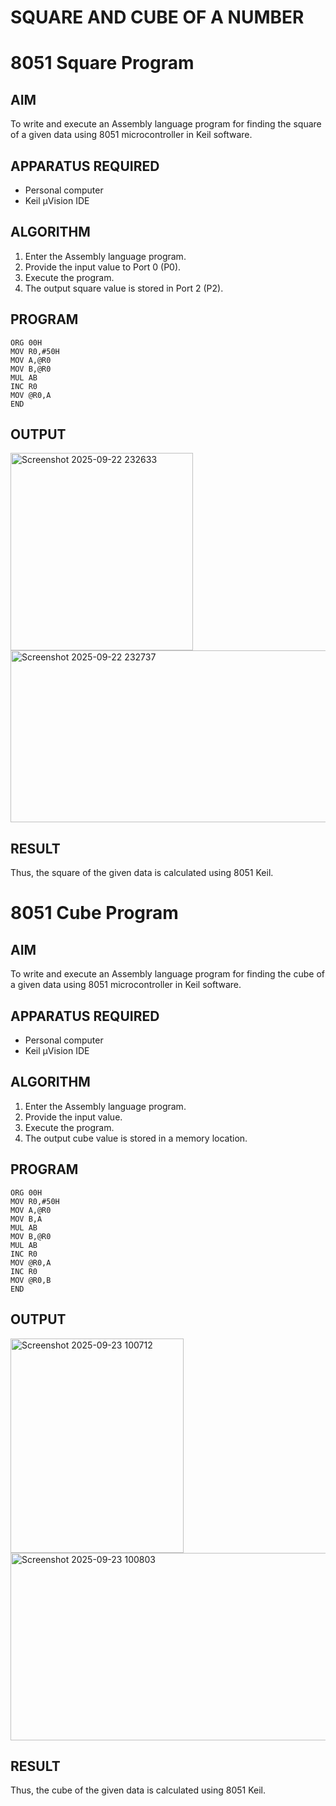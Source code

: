 # SQUARE AND CUBE OF A NUMBER
# 8051 Square  Program

## AIM
To write and execute an Assembly language program for finding the square of a given data using 8051 microcontroller in Keil software.

## APPARATUS REQUIRED
- Personal computer
- Keil μVision IDE

## ALGORITHM
1. Enter the Assembly language program.
2. Provide the input value to Port 0 (P0).
3. Execute the program.
4. The output square value is stored in Port 2 (P2).

## PROGRAM
```
ORG 00H
MOV R0,#50H
MOV A,@R0
MOV B,@R0
MUL AB
INC R0
MOV @R0,A
END
```

## OUTPUT
<img width="292" height="316" alt="Screenshot 2025-09-22 232633" src="https://github.com/user-attachments/assets/54ebd10f-0cc7-4f19-ba25-8b01e875b650" />

<img width="793" height="275" alt="Screenshot 2025-09-22 232737" src="https://github.com/user-attachments/assets/9e087310-c928-4eb1-a648-d7a79bbf6fb5" />

## RESULT
Thus, the square of the given data is calculated using 8051 Keil.

# 8051 Cube  Program

## AIM
To write and execute an Assembly language program for finding the cube of a given data using 8051 microcontroller in Keil software.

## APPARATUS REQUIRED
- Personal computer
- Keil μVision IDE

## ALGORITHM
1. Enter the Assembly language program.
2. Provide the input value.
3. Execute the program.
4. The output cube value is stored in a memory location.

## PROGRAM
```
ORG 00H
MOV R0,#50H
MOV A,@R0
MOV B,A
MUL AB
MOV B,@R0
MUL AB
INC R0
MOV @R0,A
INC R0
MOV @R0,B
END
```
## OUTPUT
<img width="277" height="343" alt="Screenshot 2025-09-23 100712" src="https://github.com/user-attachments/assets/24833e20-e8b2-4d60-9dd1-a4e83a0d8a74" />

<img width="641" height="300" alt="Screenshot 2025-09-23 100803" src="https://github.com/user-attachments/assets/1cb47169-2d78-44d4-a44f-84ecf4d79d71" />

## RESULT
Thus, the cube of the given data is calculated using 8051 Keil.

